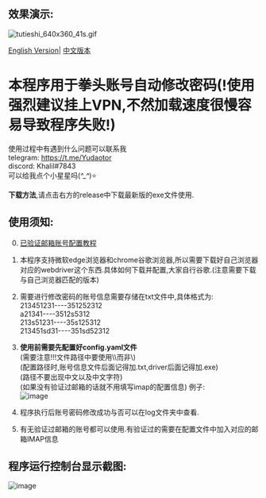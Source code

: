 ## 效果演示:
<img src="https://www.cdnjson.com/images/2023/03/16/tutieshi_640x360_41s.gif" alt="tutieshi_640x360_41s.gif" border="0" />  
  
[English Version](https://github.com/Yudaotor/Riot-Accounts-AutoChangePassword/blob/master/README.EN.md)|
[中文版本](https://github.com/Yudaotor/Riot-Accounts-AutoChangePassword/blob/master/README.md)
# 本程序用于拳头账号自动修改密码(!使用强烈建议挂上VPN,不然加载速度很慢容易导致程序失败!)  
使用过程中有遇到什么问题可以联系我  
telegram: https://t.me/Yudaotor  
discord: Khalil#7843  
可以给我点个小星星吗(*^_^*)⭐  
  
  
**下载方法**,请点击右方的release中下载最新版的exe文件使用.
## 使用须知:
0. [已验证邮箱账号配置教程](https://github.com/Yudaotor/Riot-Accounts-AutoChangePassword/wiki/%E5%A6%82%E4%BD%95%E4%B8%BA%E9%AA%8C%E8%AF%81%E8%BF%87%E9%82%AE%E7%AE%B1%E7%9A%84%E8%B4%A6%E5%8F%B7%E8%87%AA%E5%8A%A8%E4%BF%AE%E6%94%B9%E5%AF%86%E7%A0%81(How-to-change-password-automatically-for-accounts-with-verified-emails))
1. 本程序支持微软edge浏览器和chrome谷歌浏览器,所以需要下载好自己浏览器对应的webdriver这个东西.具体如何下载并配置,大家自行谷歌.(注意需要下载与自己浏览器匹配的版本)
2. 需要进行修改密码的账号信息需要存储在txt文件中,具体格式为:  
213451231----351252312  
a21341----3512s5312  
213s51231----35s125312  
213451sd31----351sd52312  
3. **使用前需要先配置好config.yaml文件**  
(需要注意!!!文件路径中要使用\\\而非\\)  
(配置路径时,账号信息文件后面记得加.txt,driver后面记得加.exe)  
(路径不要出现中文以及中文字符)  
(如果没有验证过邮箱的话就不用填写imap的配置信息)
例子:  
![image](https://user-images.githubusercontent.com/87225219/225528615-44b2a7bd-4b87-4a40-8e69-fb5222c3abdc.png)

5. 程序执行后账号密码修改成功与否可以在log文件夹中查看.
6. 有无验证过邮箱的账号都可以使用.有验证过的需要在配置文件中加入对应的邮箱IMAP信息
## 程序运行控制台显示截图:
![image](https://user-images.githubusercontent.com/87225219/225540315-faa5d20f-1fb5-45d2-915f-ba695ca8be2a.png)
